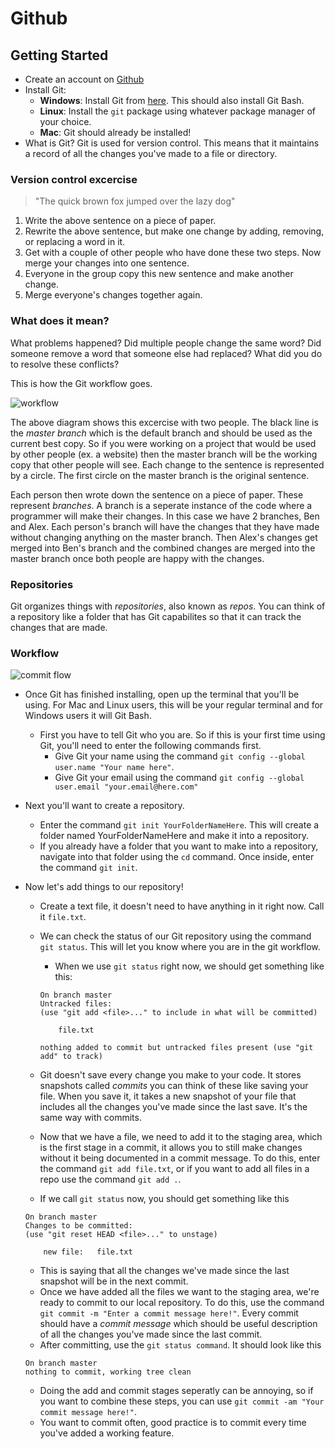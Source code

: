 # Github
## Getting Started
* Create an account on [Github](github.com)
* Install Git:
  * __Windows__: Install Git from [here](https://www.git-scm.com/download). This should also install Git Bash.
  * __Linux__: Install the ``` git ``` package using whatever package manager of your choice.
  * __Mac__: Git should already be installed!
* What is Git?
Git is used for version control. This means that it maintains a record of all the changes you've made to a file or directory.
### Version control excercise
> "The quick brown fox jumped over the lazy dog"
1. Write the above sentence on a piece of paper.
2. Rewrite the above sentence, but make one change by adding, removing, or replacing a word in it.
3. Get with a couple of other people who have done these two steps. Now merge your changes into one sentence.
4. Everyone in the group copy this new sentence and make another change.
5. Merge everyone's changes together again.
### What does it mean?
What problems happened? Did multiple people change the same word? Did someone remove a word that someone else had replaced? What did you do to resolve these conflicts?

This is how the Git workflow goes.

![workflow](https://github.com/OKStateACM/GitHubNotes2019/blob/master/versionControl.png)

The above diagram shows this excercise with two people. The black line is the _master branch_ which is the default branch and should be used as the current best copy. So if you were working on a project that would be used by other people (ex. a website) then the master branch will be the working copy that other people will see. Each change to the sentence is represented by a circle. The first circle on the master branch is the original sentence.

Each person then wrote down the sentence on a piece of paper. These represent _branches_. A branch is a seperate instance of the code where a programmer will make their changes. In this case we have 2 branches, Ben and Alex. Each person's branch will have the changes that they have made without changing anything on the master branch. Then Alex's changes get merged into Ben's branch and the combined changes are merged into the master branch once both people are happy with the changes.

### Repositories

Git organizes things with _repositories_, also known as _repos_. You can think of a repository like a folder that has Git capabilites so that it can track the changes that are made.

### Workflow

![commit flow](https://github.com/OKStateACM/GitHubNotes2019/blob/master/git-local-remote.png)

* Once Git has finished installing, open up the terminal that you'll be using. For Mac and Linux users, this will be your regular terminal and for Windows users it will Git Bash.
	* First you have to tell Git who you are. So if this is your first time using Git, you'll need to enter the following commands first.
		* Give Git your name using the command ``` git config --global user.name "Your name here" ```.
		* Give Git your email using the command ``` git config --global user.email "your.email@here.com" ```
* Next you'll want to create a repository.
	* Enter the command ``` git init YourFolderNameHere ```. This will create a folder named YourFolderNameHere and make it into a repository.
	* If you already have a folder that you want to make into a repository, navigate into that folder using the ``` cd ``` command. Once inside, enter the command ``` git init ```.
* Now let's add things to our repository!
	* Create a text file, it doesn't need to have anything in it right now. Call it ``` file.txt ```.
	* We can check the status of our Git repository using the command ``` git status ```. This will let you know where you are in the git workflow.
		* When we use ``` git status ``` right now, we should get something like this:
		
		```
		On branch master
		Untracked files:
		(use "git add <file>..." to include in what will be committed)

			file.txt

		nothing added to commit but untracked files present (use "git add" to track)
		```
	* Git doesn't save every change you make to your code. It stores snapshots called _commits_ you can think of these like saving your file. When you save it, it takes a new snapshot of your file that includes all the changes you've made since the last save. It's the same way with commits. 
	* Now that we have a file, we need to add it to the staging area, which is the first stage in a commit, it allows you to still make changes without it being documented in a commit message. To do this, enter the command ``` git add file.txt ```, or if you want to add all files in a repo use the command ``` git add . ```.
	* If we call ``` git status ``` now, you should get something like this
	
	```
	On branch master
	Changes to be committed:
	(use "git reset HEAD <file>..." to unstage)

		new file:   file.txt
	```
	* This is saying that all the changes we've made since the last snapshot will be in the next commit.
	* Once we have added all the files we want to the staging area, we're ready to commit to our local repository. To do this, use the command ``` git commit -m "Enter a commit message here!" ```. Every commit should have a _commit message_ which should be useful description of all the changes you've made since the last commit.
	* After committing, use the ``` git status command ```. It should look like this
	```
	On branch master
	nothing to commit, working tree clean
	```
	* Doing the add and commit stages seperatly can be annoying, so if you want to combine these steps, you can use ``` git commit -am "Your commit message here!" ```.
	* You want to commit often, good practice is to commit every time you've added a working feature.
	
	